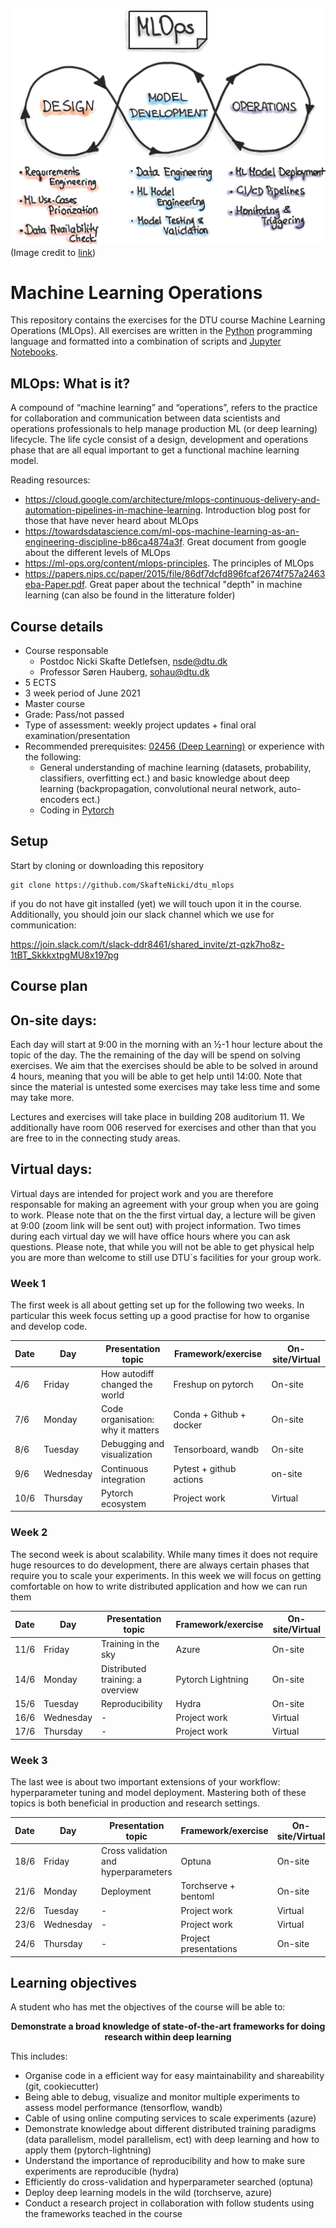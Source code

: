 ![mlops](figures/mlops-loop-en.jpg)
(Image credit to [link](https://ml-ops.org/content/mlops-principles))
# Machine Learning Operations

This repository contains the exercises for the DTU course Machine Learning Operations (MLOps). 
All exercises are written in the [Python](https://www.python.org/) programming language and formatted 
into a combination of scripts and [Jupyter Notebooks](https://jupyter.org/). 

## MLOps: What is it?

A compound of “machine learning” and “operations”, refers to the practice for collaboration and communication 
between data scientists and operations professionals to help manage production ML (or deep learning) lifecycle.
The life cycle consist of a design, development and operations phase that are all equal important to get a
functional machine learning model.

Reading resources:
* https://cloud.google.com/architecture/mlops-continuous-delivery-and-automation-pipelines-in-machine-learning.
  Introduction blog post for those that have never heard about MLOps
* https://towardsdatascience.com/ml-ops-machine-learning-as-an-engineering-discipline-b86ca4874a3f. Great document
  from google about the different levels of MLOps
* https://ml-ops.org/content/mlops-principles. The principles of MLOps
* https://papers.nips.cc/paper/2015/file/86df7dcfd896fcaf2674f757a2463eba-Paper.pdf. Great paper about the
technical "depth" in machine learning (can also be found in the litterature folder)

## Course details

* Course responsable
    * Postdoc Nicki Skafte Detlefsen, nsde@dtu.dk
    * Professor Søren Hauberg, sohau@dtu.dk
* 5 ECTS
* 3 week period of June 2021
* Master course
* Grade: Pass/not passed
* Type of assessment: weekly project updates + final oral examination/presentation
* Recommended prerequisites: [02456 (Deep Learning)](https://kurser.dtu.dk/course/2021-2022/02456) or experience
with the following:
    * General understanding of machine learning (datasets, probability, classifiers, overfitting ect.) and 
    basic knowledge about deep learning (backpropagation, convolutional neural network, auto-encoders ect.)
    * Coding in [Pytorch](https://pytorch.org/)

## Setup

Start by cloning or downloading this repository
```
git clone https://github.com/SkafteNicki/dtu_mlops
```
if you do not have git installed (yet) we will touch upon it in the course.
Additionally, you should join our slack channel which we use for communication:

https://join.slack.com/t/slack-ddr8461/shared_invite/zt-qzk7ho8z-1tBT_SkkkxtpgMU8x197pg

## Course plan

## On-site days:

Each day will start at 9:00 in the morning with an ½-1 hour lecture about the topic of the day.
The the remaining of the day will be spend on solving exercises. We aim that the exercises should
be able to be solved in around 4 hours, meaning that you will be able to get help until 14:00. 
Note that since the material is untested some exercises may take less time and some may take more. 

Lectures and exercises will take place in building 208 auditorium 11. We additionally have room 006
reserved for exercises and other than that you are free to in the connecting study areas.

## Virtual days:

Virtual days are intended for project work and you are therefore responsable for making an agreement with your group when you are going to work. Please note that on the the first virtual day, a lecture
will be given at 9:00 (zoom link will be sent out) with project information. Two times during each virtual
day we will have office hours where you can ask questions. Please note, that while you will not be able
to get physical help you are more than welcome to still use DTU´s facilities for your group work.

### Week 1

The first week is all about getting set up for the following two weeks. In particular this week focus setting
up a good practise for how to organise and develop code.

Date | Day       |  Presentation topic                 | Framework/exercise       | On-site/Virtual
-----|-----------|-------------------------------------|--------------------------|--------------------
4/6  | Friday    | How autodiff changed the world      | Freshup on pytorch       | On-site
7/6  | Monday    | Code organisation: why it matters   | Conda + Github + docker  | On-site
8/6  | Tuesday   | Debugging and visualization         | Tensorboard, wandb       | On-site
9/6  | Wednesday | Continuous integration              | Pytest + github actions  | on-site
10/6 | Thursday  | Pytorch ecosystem                   | Project work             | Virtual

### Week 2

The second week is about scalability. While many times it does not require huge resources to do development,
there are always certain phases that require you to scale your experiments. In this week we will focus on 
getting comfortable on how to write distributed application and how we can run them

Date | Day       | Presentation topic                   | Framework/exercise      | On-site/Virtual
-----|-----------|--------------------------------------|-------------------------|-------------------
11/6 | Friday    | Training in the sky                  | Azure                   | On-site
14/6 | Monday    | Distributed training: a overview     | Pytorch Lightning       | On-site
15/6 | Tuesday   | Reproducibility                      | Hydra                   | On-site
16/6 | Wednesday | -                                    | Project work            | Virtual
17/6 | Thursday  | -                                    | Project work            | Virtual

### Week 3

The last wee is about two important extensions of your workflow: hyperparameter tuning and model
deployment. Mastering both of these topics is both beneficial in production and research settings.

Date | Day       | Presentation topic                   | Framework/exercise    | On-site/Virtual
-----|-----------|--------------------------------------|-----------------------|---------------------
18/6 | Friday    | Cross validation and hyperparameters | Optuna                | On-site
21/6 | Monday    | Deployment                           | Torchserve + bentoml  | On-site
22/6 | Tuesday   | -                                    | Project work          | Virtual
23/6 | Wednesday | -                                    | Project work          | Virtual
24/6 | Thursday  | -                                    | Project presentations | On-site

## Learning objectives

A student who has met the objectives of the course will be able to:

<p align="center">
<b>Demonstrate a broad knowledge of state-of-the-art frameworks for doing research within deep learning</b>
</p>
  
This includes:
* Organise code in a efficient way for easy maintainability and shareability (git, cookiecutter)
* Being able to debug, visualize and monitor multiple experiments to assess model performance (tensorflow, wandb)
* Cable of using online computing services to scale experiments (azure)
* Demonstrate knowledge about different distributed training paradigms (data parallelism, model parallelism, ect) 
with deep learning and how to apply them (pytorch-lightning)
* Understand the importance of reproducibility and how to make sure experiments are reproducible (hydra)
* Efficiently do cross-validation and hyperparameter searched (optuna)
* Deploy deep learning models in the wild (torchserve, azure)
* Conduct a research project in collaboration with follow students using the frameworks teached in the course
